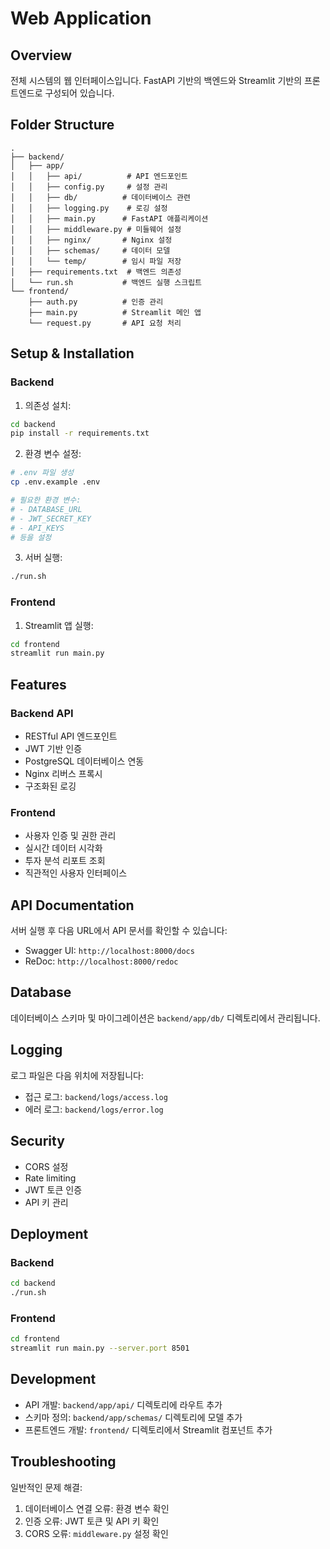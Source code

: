 # Web Application

## Overview
전체 시스템의 웹 인터페이스입니다. FastAPI 기반의 백엔드와 Streamlit 기반의 프론트엔드로 구성되어 있습니다.

## Folder Structure
```
.
├── backend/
│   ├── app/
│   │   ├── api/          # API 엔드포인트
│   │   ├── config.py     # 설정 관리
│   │   ├── db/          # 데이터베이스 관련
│   │   ├── logging.py    # 로깅 설정
│   │   ├── main.py      # FastAPI 애플리케이션
│   │   ├── middleware.py # 미들웨어 설정
│   │   ├── nginx/       # Nginx 설정
│   │   ├── schemas/     # 데이터 모델
│   │   └── temp/        # 임시 파일 저장
│   ├── requirements.txt  # 백엔드 의존성
│   └── run.sh           # 백엔드 실행 스크립트
└── frontend/
    ├── auth.py          # 인증 관리
    ├── main.py          # Streamlit 메인 앱
    └── request.py       # API 요청 처리
```

## Setup & Installation

### Backend

1. 의존성 설치:
```bash
cd backend
pip install -r requirements.txt
```

2. 환경 변수 설정:
```bash
# .env 파일 생성
cp .env.example .env

# 필요한 환경 변수:
# - DATABASE_URL
# - JWT_SECRET_KEY
# - API_KEYS
# 등을 설정
```

3. 서버 실행:
```bash
./run.sh
```

### Frontend

1. Streamlit 앱 실행:
```bash
cd frontend
streamlit run main.py
```

## Features

### Backend API
- RESTful API 엔드포인트
- JWT 기반 인증
- PostgreSQL 데이터베이스 연동
- Nginx 리버스 프록시
- 구조화된 로깅

### Frontend
- 사용자 인증 및 권한 관리
- 실시간 데이터 시각화
- 투자 분석 리포트 조회
- 직관적인 사용자 인터페이스

## API Documentation

서버 실행 후 다음 URL에서 API 문서를 확인할 수 있습니다:
- Swagger UI: `http://localhost:8000/docs`
- ReDoc: `http://localhost:8000/redoc`

## Database

데이터베이스 스키마 및 마이그레이션은 `backend/app/db/` 디렉토리에서 관리됩니다.

## Logging

로그 파일은 다음 위치에 저장됩니다:
- 접근 로그: `backend/logs/access.log`
- 에러 로그: `backend/logs/error.log`

## Security

- CORS 설정
- Rate limiting
- JWT 토큰 인증
- API 키 관리

## Deployment

### Backend
```bash
cd backend
./run.sh
```

### Frontend
```bash
cd frontend
streamlit run main.py --server.port 8501
```

## Development

- API 개발: `backend/app/api/` 디렉토리에 라우트 추가
- 스키마 정의: `backend/app/schemas/` 디렉토리에 모델 추가
- 프론트엔드 개발: `frontend/` 디렉토리에서 Streamlit 컴포넌트 추가

## Troubleshooting

일반적인 문제 해결:
1. 데이터베이스 연결 오류: 환경 변수 확인
2. 인증 오류: JWT 토큰 및 API 키 확인
3. CORS 오류: `middleware.py` 설정 확인